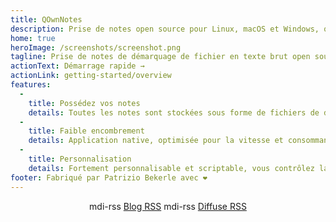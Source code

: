 ```yaml
---
title: QOwnNotes
description: Prise de notes open source pour Linux, macOS et Windows, qui fonctionne avec Nextcloud Notes
home: true
heroImage: /screenshots/screenshot.png
tagline: Prise de notes de démarquage de fichier en texte brut open source gratuite avec l'intégration Nextcloud / ownCloud
actionText: Démarrage rapide →
actionLink: getting-started/overview
features:
  - 
    title: Possédez vos notes
    details: Toutes les notes sont stockées sous forme de fichiers de démarque en texte brut sur votre ordinateur, pas de "verrouillage du fournisseur". Utilisez des services de synchronisation comme Nextcloud pour synchroniser les notes sur tous les appareils.
  - 
    title: Faible encombrement
    details: Application native, optimisée pour la vitesse et consommant peu de ressources processeur et mémoire.
  - 
    title: Personnalisation
    details: Fortement personnalisable et scriptable, vous contrôlez la façon dont vous souhaitez travailler avec vos notes.
footer: Fabriqué par Patrizio Bekerle avec ❤️
---
```


<div class="rss-block">
    <v-chip outlined><v-icon left>mdi-rss</v-icon> <a href="https://feeds.feedburner.com/QOwnNotesBlog">Blog RSS</a></v-chip>
    <v-chip outlined><v-icon left>mdi-rss</v-icon> <a href="https://feeds.feedburner.com/QOwnNotesReleases">Diffuse RSS</a></v-chip>
</div>

<Poll />

<style>
    .rss-block { text-align: center; margin-bottom: 20px; }
</style>
